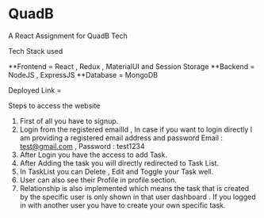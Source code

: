 # QuadB

A React Assignment for QuadB Tech 

Tech Stack used


**Frontend = React , Redux , MaterialUI and Session Storage
**Backend = NodeJS , ExpressJS
**Database = MongoDB

Deployed Link = 

Steps to access the website

1. First of all you have to signup. 
2. Login from the registered emailId , In case if you want to login directly I am providing a registered email address and password Email : test@gmail.com , Password : test1234
3. After Login you have the access to add Task.
4. After Adding the task you will directly redirected to Task List.
5. In TaskList you can Delete , Edit and Toggle your Task well.
6. User can also see their Profile in profile section.
7. Relationship is also implemented which means the task that is created by the specific user is only shown in that user dashboard . If you logged in with another user you have to create your own specific task.

